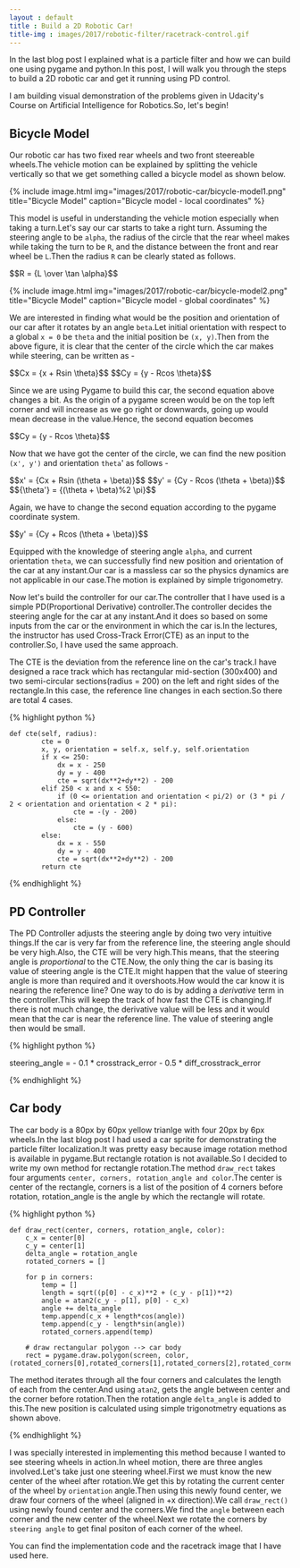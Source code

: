 ```yaml
---
layout : default
title : Build a 2D Robotic Car!
title-img : images/2017/robotic-filter/racetrack-control.gif
---
```


In the last blog post I explained what is a particle filter and how we can build one using pygame and python.In this post, I will walk you through the steps to build a 2D robotic car and get it running using PD control.

<!--more-->

I am building visual demonstration of the problems given in Udacity's Course on Artificial Intelligence for Robotics.So, let's begin!

## Bicycle Model

Our robotic car has two fixed rear wheels and two front steereable wheels.The vehicle motion can be explained by splitting the vehicle vertically so that we get something called a bicycle model as shown below.

{% include image.html img="images/2017/robotic-car/bicycle-model1.png" title="Bicycle Model" caption="Bicycle model - local coordinates" %}

This model is useful in understanding the vehicle motion especially when taking a turn.Let's say our car starts to take a right turn. Assuming the steering angle to be `alpha`, the radius of the circle that the rear wheel makes while taking the turn to be `R`, and the distance between the front and rear wheel be `L`.Then the radius `R` can be clearly stated as follows.

<html>
<head>
<script type="text/javascript" async
  src="https://cdnjs.cloudflare.com/ajax/libs/mathjax/2.7.0/MathJax.js?config=TeX-MML-AM_CHTML">
</script>
<head>
<body>
 $$R = {L \over \tan \alpha}$$
</body>
<html>

{% include image.html img="images/2017/robotic-car/bicycle-model2.png" title="Bicycle Model" caption="Bicycle model - global coordinates" %}

We are interested in finding what would be the position and orientation of our car after it rotates by an angle `beta`.Let initial orientation with respect to a global `x = 0` be `theta` and the initial position be `(x, y)`.Then from the above figure, it is clear that the center of the circle which the car makes while steering, can be written as -

<html>
<head>
<script type="text/javascript" async
  src="https://cdnjs.cloudflare.com/ajax/libs/mathjax/2.7.0/MathJax.js?config=TeX-MML-AM_CHTML">
</script>
<head>
<body>
 $$Cx = {x + Rsin \theta}$$
 $$Cy = {y - Rcos \theta}$$
</body>
<html>

Since we are using Pygame to build this car, the second equation above changes a bit. As the origin of a pygame screen would be on the top left corner and will increase as we go right or downwards, going up would mean decrease in the value.Hence, the second equation becomes

<html>
<head>
<script type="text/javascript" async
  src="https://cdnjs.cloudflare.com/ajax/libs/mathjax/2.7.0/MathJax.js?config=TeX-MML-AM_CHTML">
</script>
<head>
<body>
 $$Cy = {y - Rcos \theta}$$
</body>
<html>

Now that we have got the center of the circle, we can find the new position `(x', y')` and orientation `theta`' as follows -

<html>
<head>
<script type="text/javascript" async
  src="https://cdnjs.cloudflare.com/ajax/libs/mathjax/2.7.0/MathJax.js?config=TeX-MML-AM_CHTML">
</script>
<head>
<body>
 $$x' = {Cx + Rsin (\theta + \beta)}$$
 $$y' = {Cy - Rcos (\theta + \beta)}$$
 $${\theta'} = {(\theta + \beta)%2 \pi}$$

</body>
<html>

Again, we have to change the second equation according to the pygame coordinate system.

<html>
<head>
<script type="text/javascript" async
  src="https://cdnjs.cloudflare.com/ajax/libs/mathjax/2.7.0/MathJax.js?config=TeX-MML-AM_CHTML">
</script>
<head>
<body>
 $$y' = {Cy + Rcos (\theta + \beta)}$$
</body>
<html>

Equipped with the knowledge of steering angle `alpha`, and current orientation `theta`, we can successfully find new position and orientation of the car at any instant.Our car is a massless car so the physics dynamics are not applicable in our case.The motion is explained by simple trigonometry.

Now let's build the controller for our car.The controller that I have used is a simple PD(Proportional Derivative) controller.The controller decides the steering angle for the car at any instant.And it does so based on some inputs from the car or the environment in which the car is.In the lectures, the instructor has used Cross-Track Error(CTE) as an input to the controller.So, I have used the same approach.

The CTE is the deviation from the reference line on the car's track.I have designed a race track which has rectangular mid-section (300x400) and two semi-circular sections(radius = 200) on the left and right sides of the rectangle.In this case, the reference line changes in each section.So there are total 4 cases.

{% highlight python %}

	def cte(self, radius):
			cte = 0
			x, y, orientation = self.x, self.y, self.orientation
			if x <= 250:
				dx = x - 250
				dy = y - 400
				cte = sqrt(dx**2+dy**2) - 200
			elif 250 < x and x < 550:
				if (0 <= orientation and orientation < pi/2) or (3 * pi / 2 < orientation and orientation < 2 * pi):
					cte = -(y - 200)
				else:
				    cte = (y - 600)
			else:
				dx = x - 550
				dy = y - 400
				cte = sqrt(dx**2+dy**2) - 200
			return cte

{% endhighlight %}


## PD Controller

The PD Controller adjusts the steering angle by doing two very intuitive things.If the car is very far from the reference line, the steering angle should be very high.Also, the CTE will be very high.This means, that the steering angle is *proportional* to the CTE.Now, the only thing the car is basing its value of steering angle is the CTE.It might happen that the value of steering angle is more than required and it overshoots.How would the car know it is nearing the reference line? One way to do is by adding a *derivative* term in the controller.This will keep the track of how fast the CTE is changing.If there is not much change, the derivative value will be less and it would mean that the car is near the reference line. The value of steering angle then would be small.

{% highlight python %}

steering_angle = - 0.1 * crosstrack_error - 0.5 * diff_crosstrack_error

{% endhighlight %}

## Car body

The car body is a 80px by 60px yellow trianlge with four 20px by 6px wheels.In the last blog post I had used a car sprite for demonstrating the particle filter localization.It was pretty easy because image rotation method is available in pygame.But rectangle rotation is not available.So I decided to write my own method for rectangle rotation.The method `draw_rect` takes four arguments `center, corners, rotation_angle and color`.The center is center of the rectangle, corners is a list of the position of 4 corners before rotation, rotation_angle is the angle by which the rectangle will rotate.

{% highlight python %}

	def draw_rect(center, corners, rotation_angle, color):
		c_x = center[0]
		c_y = center[1]
		delta_angle = rotation_angle
		rotated_corners = []

		for p in corners:
			temp = []
			length = sqrt((p[0] - c_x)**2 + (c_y - p[1])**2)
			angle = atan2(c_y - p[1], p[0] - c_x)
			angle += delta_angle
			temp.append(c_x + length*cos(angle))
			temp.append(c_y - length*sin(angle))
			rotated_corners.append(temp)
		
		# draw rectangular polygon --> car body
		rect = pygame.draw.polygon(screen, color, (rotated_corners[0],rotated_corners[1],rotated_corners[2],rotated_corners[3]))

The method iterates through all the four corners and calculates the length of each from the center.And using `atan2`, gets the angle between center and the corner before rotation.Then the rotation angle `delta_angle` is added to this.The new position is calculated using simple trigonotmetry equations as shown above.

{% endhighlight %}

I was specially interested in implementing this method because I wanted to see steering wheels in action.In wheel motion, there are three angles involved.Let's take just one steering wheel.First we must know the new center of the wheel after rotation.We get this by rotating the current center of the wheel by `orientation` angle.Then using this newly found center, we draw four corners of the wheel (aligned in +x direction).We call `draw_rect()` using newly found center and the corners.We find the `angle` between each corner and the new center of the wheel.Next we rotate the corners by `steering angle` to get final positon of each corner of the wheel.

You can find the implementation code and the racetrack image that I have used here.